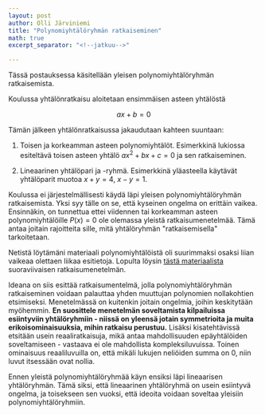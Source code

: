 ```yaml
---
layout: post
author: Olli Järviniemi
title: "Polynomiyhtälöryhmän ratkaiseminen"
math: true
excerpt_separator: "<!--jatkuu-->"

---
```



Tässä postauksessa käsitellään yleisen polynomiyhtälöryhmän ratkaisemista.


<!--jatkuu-->

Koulussa yhtälönratkaisu aloitetaan ensimmäisen asteen yhtälöstä

$$ax + b = 0$$

Tämän jälkeen yhtälönratkaisussa jakaudutaan kahteen suuntaan:

1. Toisen ja korkeamman asteen polynomiyhtälöt. Esimerkkinä lukiossa esiteltävä toisen asteen yhtälö $ax^2 + bx + c = 0$ ja sen ratkaiseminen.

2. Lineaarinen yhtälöpari ja -ryhmä. Esimerkkinä yläasteella käytävät yhtälöparit muotoa $x + y = 4$, $x - y = 1$.

Koulussa ei järjestelmällisesti käydä läpi yleisen polynomiyhtälöryhmän ratkaisemista. Yksi syy tälle on se, että kyseinen ongelma on erittäin vaikea. Ensinnäkin, on tunnettua ettei viidennen tai korkeamman asteen polynomiyhtälöille $P(x) = 0$ ole olemassa yleistä ratkaisumenetelmää. Tämä antaa joitain rajoitteita sille, mitä yhtälöryhmän "ratkaisemisella" tarkoitetaan.

Netistä löytämäni materiaali polynomiyhtälöistä oli suurimmaksi osaksi liian vaikeaa olettaen liikaa esitietoja. Lopulta löysin [tästä materiaalista](https://www.geometrictools.com/Documentation/PolynomialSystems.pdf) suoraviivaisen ratkaisumenetelmän.

Ideana on siis esittää ratkaisumentelmä, jolla polynomiyhtälöryhmän ratkaiseminen voidaan palauttaa yhden muuttujan polynomien nollakohtien etsimiseksi. Menetelmässä on kuitenkin joitain ongelmia, joihin keskitytään myöhemmin. **En suosittele menetelmän soveltamista kilpailuissa esiintyviin yhtälöryhmiin - niissä on yleensä jotain symmetrioita ja muita erikoisominaisuuksia, mihin ratkaisu perustuu.** Lisäksi kisatehtävissä etsitään usein reaaliratkaisuja, mikä antaa mahdollisuuden epäyhtälöiden soveltamiseen - vastaava ei ole mahdollista kompleksiluvuissa. Toinen ominaisuus reaaliluvuilla on, että mikäli lukujen neliöiden summa on $0$, niin luvut itsessään ovat nollia.

Ennen yleistä polynomiyhtälöryhmää käyn ensiksi läpi lineaarisen yhtälöryhmän. Tämä siksi, että lineaarinen yhtälöryhmä on usein esiintyvä ongelma, ja toisekseen sen vuoksi, että ideoita voidaan soveltaa yleisiin polynomiyhtälöryhmiin.

